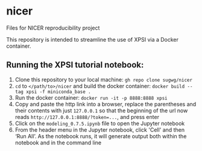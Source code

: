 # nicer
Files for NICER reproducibility project

This repository is intended to streamline the use of XPSI via a Docker container.

## Running the XPSI tutorial notebook:  
1. Clone this repository to your local machine:
    `gh repo clone sugwg/nicer`
3. `cd` to `</path/to>/nicer` and build the docker container:
    `docker build --tag xpsi -f miniconda_base .`
4. Run the docker container:
    `docker run -it -p 8888:8888 xpsi`
5. Copy and paste the http link into a browser, replace the parentheses and their contents with just `127.0.0.1` so that the beginning of the url now reads `http://127.0.0.1:8888/?token=...`, and press enter
6. Click on the `modeling_0.7.5.ipynb` file to open the Jupyter notebook
7. From the header menu in the Jupyter notebook, click 'Cell' and then ‘Run All’. As the notebook runs, it will generate output both within the notebook and in the command line
